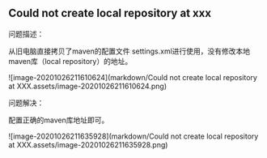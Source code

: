 ## Could not create local repository at xxx

问题描述：

从旧电脑直接拷贝了maven的配置文件 settings.xml进行使用，没有修改本地maven库（local repository）的地址。

![image-20201026211610624](markdown/Could not create local repository at XXX.assets/image-20201026211610624.png)

问题解决：

配置正确的maven库地址即可。

![image-20201026211635928](markdown/Could not create local repository at XXX.assets/image-20201026211635928.png)
